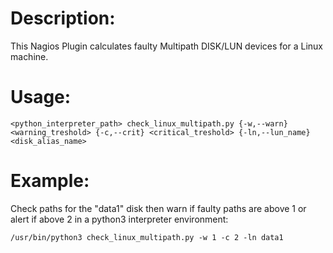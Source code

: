 # Description:
This Nagios Plugin calculates faulty Multipath DISK/LUN devices for a Linux machine.

# Usage:

`<python_interpreter_path> check_linux_multipath.py {-w,--warn} <warning_treshold> {-c,--crit} <critical_treshold> {-ln,--lun_name} <disk_alias_name>`

# Example:
Check paths for the "data1" disk then warn if faulty paths are above 1 or alert if above 2 in a python3 interpreter environment:
  
`/usr/bin/python3 check_linux_multipath.py -w 1 -c 2 -ln data1`
